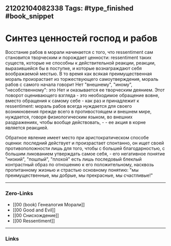 21202104082338
Tags: #type_finished #book_snippet  
---
# Синтез ценностей господ и рабов

Восстание рабов в морали начинается с того, что ressentiment сам становится творческим и порождает ценности: ressentiment таких существ, которые не способны к действительной реакции, реакции, выразившейся бы в поступке, и которые вознаграждают себя воображаемой местью. В то время как всякая преимущественная мораль произрастает из торжествующего самоутверждения, мораль рабов с самого начала говорит Нет "внешнему", "иному", "несобственному": это Нет и оказывается ее творческим деянием. Этот поворот оценивающего взгляда - это необходимое обращение вовне, вместо обращения к самому себе - как раз и принадлежит к ressentiment: мораль рабов всегда нуждается для своего возникновения прежде всего в противостоящем и внешнем мире, нуждается, говоря физиологическим языком, во внешних раздражениях, чтобы вообще действовать, - - ее акция в корне является реакцией. 

Обратное явление имеет место при аристократическом способе оценки: последний действует и произрастает спонтанно, он ищет своей противоположности лишь для того, чтобы с большей благодарностью, с большим ликованием утверждать самое себя, - его негативное понятие "низкий", "пошлый", "плохой" есть лишь последовый блеклый контрастный образ по отношению к его положительному, насквозь пропитанному жизнью и страстью основному понятию: "мы преимущественные, мы добрые, мы прекрасные, мы счастливые!" 

---
### Zero-Links
- [[00 (book) Генеалогия Морали]]
- [[00 Good and Evil]]
- [[00 Снисхождение]]
- [[00 Ressentiment]]
---
### Links